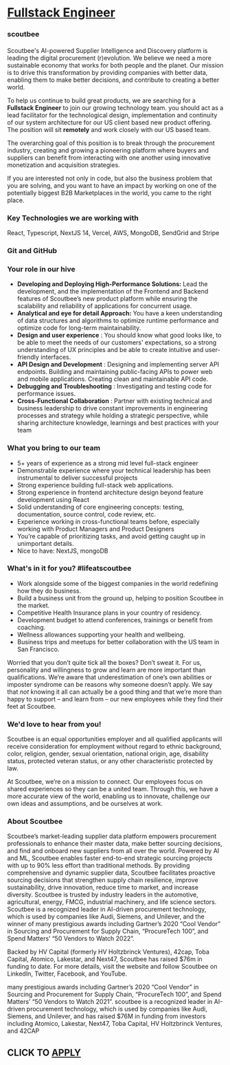 # [Fullstack Engineer](https://www.remotewlb.com/apply/fullstack-engineer-68177)  
### scoutbee  
####  

Scoutbee's AI-powered Supplier Intelligence and Discovery platform is leading the digital procurement (r)evolution. We believe we need a more sustainable economy that works for both people and the planet. Our mission is to drive this transformation by providing companies with better data, enabling them to make better decisions, and contribute to creating a better world.

To help us continue to build great products, we are searching for a **Fullstack Engineer** to join our growing technology team. you should act as a lead facilitator for the technological design, implementation and continuity of our system architecture for our US client based new product offering. The position will sit **remotely** and work closely with our US based team.

The overarching goal of this position is to break through the procurement industry, creating and growing a pioneering platform where buyers and suppliers can benefit from interacting with one another using innovative monetization and acquisition strategies.

If you are interested not only in code, but also the business problem that you are solving, and you want to have an impact by working on one of the potentially biggest B2B Marketplaces in the world, you came to the right place.

### Key Technologies we are working with

React, Typescript, NextJS 14, Vercel, AWS, MongoDB, SendGrid and Stripe

### Git and GitHub

###  Your role in our hive

  * **Developing and Deploying High-Performance Solutions:** Lead the development, and the implementation of the Frontend and Backend features of Scoutbee’s new product platform while ensuring the scalability and reliability of applications for concurrent usage. 
  * **Analytical and eye for detail Approach:** You have a keen understanding of data structures and algorithms to optimize runtime performance and optimize code for long-term maintainability.
  * **Design and user experience** : You should know what good looks like, to be able to meet the needs of our customers' expectations, so a strong understanding of UX principles and be able to create intuitive and user-friendly interfaces.
  * **API Design and Development** : Designing and implementing server API endpoints. Building and maintaining public-facing APIs to power web and mobile applications. Creating clean and maintainable API code. 
  * **Debugging and Troubleshooting** : Investigating and testing code for performance issues. 
  * **Cross-Functional Collaboration** : Partner with existing technical and business leadership to drive constant improvements in engineering processes and strategy while holding a strategic perspective, while sharing architecture knowledge, learnings and best practices with your team

### What you bring to our team

  * 5+ years of experience as a strong mid level full-stack engineer
  * Demonstrable experience where your technical leadership has been instrumental to deliver successful projects
  * Strong experience building full-stack web applications.
  * Strong experience in frontend architecture design beyond feature development using React
  * Solid understanding of core engineering concepts: testing, documentation, source control, code review, etc.
  * Experience working in cross-functional teams before, especially working with Product Managers and Product Designers
  * You’re capable of prioritizing tasks, and avoid getting caught up in unimportant details.
  * Nice to have: NextJS, mongoDB

### What's in it for you? #lifeatscoutbee

  * Work alongside some of the biggest companies in the world redefining how they do business.
  * Build a business unit from the ground up, helping to position Scoutbee in the market.
  * Competitive Health Insurance plans in your country of residency. 
  * Development budget to attend conferences, trainings or benefit from coaching.
  * Wellness allowances supporting your health and wellbeing.
  * Business trips and meetups for better collaboration with the US team in San Francisco. 

Worried that you don’t quite tick all the boxes? Don’t sweat it. For us, personality and willingness to grow and learn are more important than qualifications. We’re aware that underestimation of one’s own abilities or imposter syndrome can be reasons why someone doesn’t apply. We say that _not_ knowing it all can actually be a good thing and that we’re more than happy to support – and learn from – our new employees while they find their feet at Scoutbee.

### We'd love to hear from you!

Scoutbee is an equal opportunities employer and all qualified applicants will receive consideration for employment without regard to ethnic background, color, religion, gender, sexual orientation, national origin, age, disability status, protected veteran status, or any other characteristic protected by law.

At Scoutbee, we’re on a mission to connect. Our employees focus on shared experiences so they can be a united team. Through this, we have a more accurate view of the world, enabling us to innovate, challenge our own ideas and assumptions, and be ourselves at work.

### About Scoutbee

Scoutbee’s market-leading supplier data platform empowers procurement professionals to enhance their master data, make better sourcing decisions, and find and onboard new suppliers from all over the world. Powered by AI and ML, Scoutbee enables faster end-to-end strategic sourcing projects with up to 90% less effort than traditional methods. By providing comprehensive and dynamic supplier data, Scoutbee facilitates proactive sourcing decisions that strengthen supply chain resilience, improve sustainability, drive innovation, reduce time to market, and increase diversity. Scoutbee is trusted by industry leaders in the automotive, agricultural, energy, FMCG, industrial machinery, and life science sectors. Scoutbee is a recognized leader in AI-driven procurement technology, which is used by companies like Audi, Siemens, and Unilever, and the winner of many prestigious awards including Gartner’s 2020 “Cool Vendor” in Sourcing and Procurement for Supply Chain, “ProcureTech 100”, and Spend
Matters’ “50 Vendors to Watch 2022”.

Backed by HV Capital (formerly HV Holtzbrinck Ventures), 42cap, Toba Capital, Atomico, Lakestar, and Next47, Scoutbee has raised $76m in funding to date. For more details, visit the website and follow Scoutbee on LinkedIn, Twitter, Facebook, and YouTube.

many prestigious awards including Gartner’s 2020 “Cool Vendor” in Sourcing and Procurement for Supply Chain, “ProcureTech 100”, and Spend Matters’ “50 Vendors to Watch 2021”. scoutbee is a recognized leader in AI-driven procurement technology, which is used by companies like Audi, Siemens, and Unilever, and has raised $76M in funding from investors including Atomico, Lakestar, Next47, Toba Capital, HV Holtzbrinck Ventures, and 42CAP

  
## CLICK TO [APPLY](https://www.remotewlb.com/apply/fullstack-engineer-68177)

